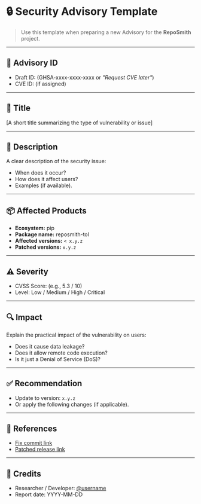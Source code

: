 # 🔒 Security Advisory Template

> Use this template when preparing a new Advisory for the **RepoSmith** project.

---

## 📌 Advisory ID
- Draft ID: (GHSA-xxxx-xxxx-xxxx or *"Request CVE later"*)  
- CVE ID: (if assigned)  

---

## 📝 Title
[A short title summarizing the type of vulnerability or issue]  

---

## 📖 Description
A clear description of the security issue:  
- When does it occur?  
- How does it affect users?  
- Examples (if available).  

---

## 📦 Affected Products
- **Ecosystem:** pip  
- **Package name:** reposmith-tol  
- **Affected versions:** `< x.y.z`  
- **Patched versions:** `x.y.z`  

---

## ⚠️ Severity
- CVSS Score: (e.g., 5.3 / 10)  
- Level: Low / Medium / High / Critical  

---

## 🔍 Impact
Explain the practical impact of the vulnerability on users:  
- Does it cause data leakage?  
- Does it allow remote code execution?  
- Is it just a Denial of Service (DoS)?  

---

## ✅ Recommendation
- Update to version: `x.y.z`  
- Or apply the following changes (if applicable).  

---

## 🧪 References
- [Fix commit link](https://github.com/liebemama/RepoSmith/commit/...)  
- [Patched release link](https://github.com/liebemama/RepoSmith/releases/tag/x.y.z)  

---

## 🙏 Credits
- Researcher / Developer: [@username](https://github.com/username)  
- Report date: YYYY-MM-DD  
